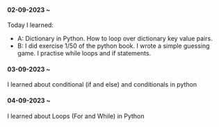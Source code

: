 #### 02-09-2023 ~ 
Today I learned:

- A: Dictionary in Python. How to loop over dictionary key value pairs.
- B: I did exercise 1/50 of the python book. I wrote a simple guessing game. I practise while loops and if statements.

#### 03-09-2023 ~
I learned about conditional (if and else) and conditionals in python

#### 04-09-2023 ~
I learned about Loops (For and While) in Python